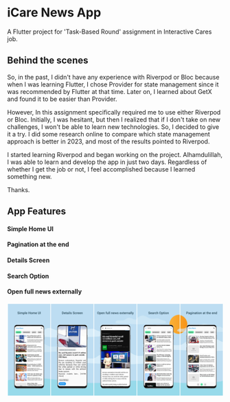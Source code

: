 # iCare News App

A Flutter project for 'Task-Based Round' assignment in Interactive Cares job.

## Behind the scenes

So, in the past, I didn't have any experience with Riverpod or Bloc because when I was learning Flutter, I chose Provider for state management since it was recommended by Flutter at that time. Later on, I learned about GetX and found it to be easier than Provider.

However, In this assignment specifically required me to use either Riverpod or Bloc. Initially, I was hesitant, but then I realized that if I don't take on new challenges, I won't be able to learn new technologies. So, I decided to give it a try. I did some research online to compare which state management approach is better in 2023, and most of the results pointed to Riverpod.

I started learning Riverpod and began working on the project. Alhamdulillah, I was able to learn and develop the app in just two days. Regardless of whether I get the job or not, I feel accomplished because I learned something new.

Thanks.

## App Features
#### Simple Home UI
#### Pagination at the end
#### Details Screen
#### Search Option
#### Open full news externally
![app features](https://github.com/An7orAhmed/icare_news_app/blob/main/img/all.jpeg)